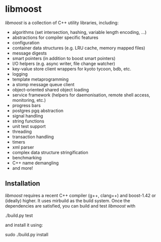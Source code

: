 libmoost
========

*libmoost* is a collection of C++ utility libraries, including:

* algorithms (set intersection, hashing, variable length encoding, ...)
* abstractions for compiler specific features
* configuration
* container data structures (e.g. LRU cache, memory mapped files)
* message digests
* smart pointers (in addition to boost smart pointers)
* I/O helpers (e.g. async writer, file change watcher)
* key-value store client wrappers for kyoto tycoon, bdb, etc.
* logging
* template metaprogramming
* a stomp message queue client
* object-oriented shared object loading
* service framework (helpers for daemonisation, remote shell access, monitoring, etc.)
* progress bars
* postgres pgq abstraction
* signal handling
* string functions
* unit test support
* threading
* transaction handling
* timers
* xml parser
* complex data structure stringification
* benchmarking
* C++ name demangling
* and more!

Installation
------------

*libmoost* requires a recent C++ compiler (g++, clang++) and boost-1.42 or (ideally) higher. It uses mirbuild as the build system. Once the dependencies are satisfied, you can build and test *libmoost* with

  ./build.py test

and install it using:

  sudo ./build.py install

